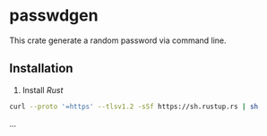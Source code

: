 # passwdgen
This crate generate a random password via command line.

## Installation
1. Install _Rust_
```bash
curl --proto '=https' --tlsv1.2 -sSf https://sh.rustup.rs | sh
```

...